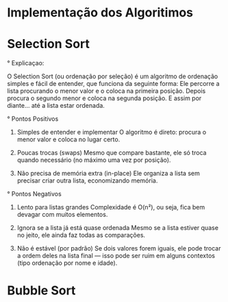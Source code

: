# Implementação dos Algoritimos 

# Selection Sort

° Explicaçao:

 O Selection Sort (ou ordenação por seleção) é um algoritmo de ordenação simples e fácil de entender, que funciona da seguinte forma:
 Ele percorre a lista procurando o menor valor e o coloca na primeira posição. Depois procura o segundo menor e coloca na segunda posição. E assim por diante... até a lista estar ordenada.

 ° Pontos Positivos
 
   1. Simples de entender e implementar
      O algoritmo é direto: procura o menor valor e coloca no lugar certo.

   2. Poucas trocas (swaps)
      Mesmo que compare bastante, ele só troca quando necessário (no máximo uma vez por posição).

   3. Não precisa de memória extra (in-place)
      Ele organiza a lista sem precisar criar outra lista, economizando memória.
      
 ° Pontos Negativos

   1. Lento para listas grandes
      Complexidade é O(n²), ou seja, fica bem devagar com muitos elementos.

   2. Ignora se a lista já está quase ordenada
      Mesmo se a lista estiver quase no jeito, ele ainda faz todas as comparações.

   3. Não é estável (por padrão)
    Se dois valores forem iguais, ele pode trocar a ordem deles na lista final — isso pode ser ruim em alguns contextos (tipo ordenação por nome e idade).      
#
# Bubble Sort

  
